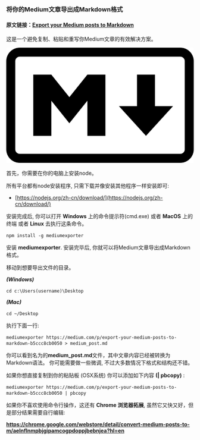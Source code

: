 ### 将你的Medium文章导出成Markdown格式

#### 原文链接：[Export your Medium posts to Markdown](https://medium.com/@macropus/export-your-medium-posts-to-markdown-b5ccc8cb0050)

这是一个避免复制、粘贴和重写你Medium文章的有效解决方案。

![](https://github.com/ChengZhengHao/FE-translator/blob/master/%5B%E8%AF%91%5D%E5%B0%86%E4%BD%A0%E7%9A%84Medium%E6%96%87%E7%AB%A0%E5%AF%BC%E5%87%BA%E6%88%90Markdown/1_i-S80mDrkJQO2tJ_lhYwfA.png)

首先，你需要在你的电脑上安装node。

所有平台都有node安装程序, 只需下载并像安装其他程序一样安装即可:

* [https://nodejs.org/zh-cn/download/](https://nodejs.org/zh-cn/download/)

安装完成后, 你可以打开 **Windows** 上的命令提示符(cmd.exe) 或者 **MacOS** 上的终端 或者 **Linux** 去执行这条命令。

    npm install -g mediumexporter

安装 **mediumexporter**. 安装完毕后, 你就可以将Medium文章导出成Markdown格式。

移动到想要导出文件的目录。

***(Windows)***

    cd c:\Users(username)\Desktop 

***(Mac)***

    cd ~/Desktop 

执行下面一行:
 
    mediumexporter https://medium.com/p/export-your-medium-posts-to-markdown-b5ccc8cb0050 > medium_post.md

你可以看到名为的**medium_post.md**文件，其中文章内容已经被转换为Markdown语法。 你可能需要做一些微调, 不过大多数情况下格式和结构还不错。

如果你想直接复制到你的粘贴板 (OSX系统) 你可以添加如下内容 **(| pbcopy)** :

    mediumexporter https://medium.com/p/export-your-medium-posts-to-markdown-b5ccc8cb0050 | pbcopy

如果你不喜欢使用命令行操作，这还有 **Chrome 浏览器拓展**, 虽然它又快又好，但是部分结果需要自行编辑:

**https://chrome.google.com/webstore/detail/convert-medium-posts-to-m/aelnflnmpbjgipamcogpdoppjbebnjea?hl=en**

